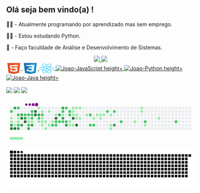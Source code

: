 ## Olá seja bem vindo(a) !

👨‍💻  - Atualmente programando por aprendizado mas sem emprego.

👨‍🎓  - Estou estudando Python.

🏫  - Faço faculdade de Análise e Desenvolvimento de Sistemas.

<div align="center">
  <a href="https://github.com/rafaballerini">
  <img height="180em" src="https://github-readme-stats.vercel.app/api?username=JoaoVitor2003&show_icons=true&theme=midnight-purple&include_all_commits=true&count_private=true"/>
  <img height="180em" src="https://github-readme-stats.vercel.app/api/top-langs/?username=JoaoVitor2003&layout=compact&langs_count=7&theme=midnight-purple"/>
</div>

<div>
<img align="center" alt="Joao-HTML" height="30" width="40" src="https://raw.githubusercontent.com/devicons/devicon/master/icons/html5/html5-original.svg">
<img align="center" alt="Joao-CSS" height="30" width="40" src="https://raw.githubusercontent.com/devicons/devicon/master/icons/css3/css3-original.svg">
<img align="center" alt="Joao-React" height="30" width="40" src="https://raw.githubusercontent.com/devicons/devicon/master/icons/react/react-original.svg">
<img align="center" alt="Joao-JavaScript height="30" width="30" src="https://cdn.jsdelivr.net/gh/devicons/devicon/icons/javascript/javascript-original.svg" />
<img align="center" alt="Joao-Python height="30" width="40" src="https://cdn.jsdelivr.net/gh/devicons/devicon/icons/python/python-original-wordmark.svg" />
<img align="center" alt="Joao-Java height="30" width="40" src="https://cdn.jsdelivr.net/gh/devicons/devicon/icons/java/java-original-wordmark.svg" />
</div>
</br>
<div>
  <a href="https://instagram.com/jao.vitor03" target="_blank"><img src="https://img.shields.io/badge/-Instagram-%23E4405F?style=for-the-badge&logo=instagram&logoColor=purple" target="_blank"></a>
  <a href = "mailto:joaovitor.oliveira1912@gmail.com"><img src="https://img.shields.io/badge/-Gmail-%23333?style=for-the-badge&logo=gmail&logoColor=white" target="_blank"></a>
  <a href="https://www.linkedin.com/in/joaovitoroliveirapereira/" target="_blank"><img src="https://img.shields.io/badge/-LinkedIn-%230077B5?style=for-the-badge&logo=linkedin&logoColor=white" target="_blank"></a> 
  
</div>

<svg viewBox="-16 -32 880 192" width="880" height="192" xmlns="http://www.w3.org/2000/svg"><desc>Generated with https://github.com/JoaoVitor2003/snk</desc><style>@keyframes c0{57.71%{fill:var(--c2)}57.73%,to{fill:var(--ce)}}@keyframes c1{.99%{fill:var(--c1)}1.01%,to{fill:var(--ce)}}@keyframes c2{33.66%{fill:var(--c1)}33.68%,to{fill:var(--ce)}}@keyframes c3{33.86%{fill:var(--c1)}33.88%,to{fill:var(--ce)}}@keyframes c4{85.36%{fill:var(--c3)}85.38%,to{fill:var(--ce)}}@keyframes c5{97.18%{fill:var(--c4)}97.2%,to{fill:var(--ce)}}@keyframes c6{84.16%{fill:var(--c3)}84.18%,to{fill:var(--ce)}}@keyframes c7{1.39%{fill:var(--c1)}1.41%,to{fill:var(--ce)}}@keyframes c8{1.19%{fill:var(--c1)}1.21%,to{fill:var(--ce)}}@keyframes c9{42.68%{fill:var(--c1)}42.7%,to{fill:var(--ce)}}@keyframes ca{96.98%{fill:var(--c4)}97%,to{fill:var(--ce)}}@keyframes cb{56.7%{fill:var(--c2)}56.72%,to{fill:var(--ce)}}@keyframes cc{1.59%{fill:var(--c1)}1.61%,to{fill:var(--ce)}}@keyframes cd{57.1%{fill:var(--c2)}57.12%,to{fill:var(--ce)}}@keyframes ce{34.46%{fill:var(--c1)}34.48%,to{fill:var(--ce)}}@keyframes cf{34.26%{fill:var(--c1)}34.28%,to{fill:var(--ce)}}@keyframes cg{42.88%{fill:var(--c2)}42.9%,to{fill:var(--ce)}}@keyframes ch{86.36%{fill:var(--c3)}86.38%,to{fill:var(--ce)}}@keyframes ci{1.79%{fill:var(--c1)}1.81%,to{fill:var(--ce)}}@keyframes cj{83.36%{fill:var(--c3)}83.38%,to{fill:var(--ce)}}@keyframes ck{88.77%{fill:var(--c4)}88.79%,to{fill:var(--ce)}}@keyframes cl{85.96%{fill:var(--c3)}85.98%,to{fill:var(--ce)}}@keyframes cm{2.6%{fill:var(--c1)}2.62%,to{fill:var(--ce)}}@keyframes cn{1.99%{fill:var(--c1)}2.01%,to{fill:var(--ce)}}@keyframes co{55.9%{fill:var(--c2)}55.92%,to{fill:var(--ce)}}@keyframes cp{82.96%{fill:var(--c3)}82.98%,to{fill:var(--ce)}}@keyframes cq{88.37%{fill:var(--c4)}88.39%,to{fill:var(--ce)}}@keyframes cr{2.19%{fill:var(--c1)}2.21%,to{fill:var(--ce)}}@keyframes cs{55.7%{fill:var(--c2)}55.72%,to{fill:var(--ce)}}@keyframes ct{38.67%{fill:var(--c1)}38.69%,to{fill:var(--ce)}}@keyframes cu{38.47%{fill:var(--c1)}38.49%,to{fill:var(--ce)}}@keyframes cv{59.91%{fill:var(--c2)}59.93%,to{fill:var(--ce)}}@keyframes cw{87.77%{fill:var(--c3)}87.79%,to{fill:var(--ce)}}@keyframes cx{55.3%{fill:var(--c2)}55.32%,to{fill:var(--ce)}}@keyframes cy{55.1%{fill:var(--c2)}55.12%,to{fill:var(--ce)}}@keyframes cz{38.87%{fill:var(--c2)}38.89%,to{fill:var(--ce)}}@keyframes c10{38.27%{fill:var(--c1)}38.29%,to{fill:var(--ce)}}@keyframes c11{87.36%{fill:var(--c3)}87.38%,to{fill:var(--ce)}}@keyframes c12{89.97%{fill:var(--c4)}89.99%,to{fill:var(--ce)}}@keyframes c13{89.77%{fill:var(--c4)}89.79%,to{fill:var(--ce)}}@keyframes c14{3.8%{fill:var(--c1)}3.82%,to{fill:var(--ce)}}@keyframes c15{81.95%{fill:var(--c3)}81.97%,to{fill:var(--ce)}}@keyframes c16{54.5%{fill:var(--c2)}54.52%,to{fill:var(--ce)}}@keyframes c17{8.21%{fill:var(--c1)}8.23%,to{fill:var(--ce)}}@keyframes c18{4.2%{fill:var(--c1)}4.22%,to{fill:var(--ce)}}@keyframes c19{54.1%{fill:var(--c2)}54.12%,to{fill:var(--ce)}}@keyframes c1a{6.6%{fill:var(--c1)}6.62%,to{fill:var(--ce)}}@keyframes c1b{6.4%{fill:var(--c1)}6.42%,to{fill:var(--ce)}}@keyframes c1c{7.81%{fill:var(--c1)}7.83%,to{fill:var(--ce)}}@keyframes c1d{6.2%{fill:var(--c1)}6.22%,to{fill:var(--ce)}}@keyframes c1e{9.01%{fill:var(--c1)}9.03%,to{fill:var(--ce)}}@keyframes c1f{4.6%{fill:var(--c1)}4.62%,to{fill:var(--ce)}}@keyframes c1g{7.4%{fill:var(--c1)}7.42%,to{fill:var(--ce)}}@keyframes c1h{5.8%{fill:var(--c1)}5.82%,to{fill:var(--ce)}}@keyframes c1i{52.9%{fill:var(--c2)}52.92%,to{fill:var(--ce)}}@keyframes c1j{5.2%{fill:var(--c1)}5.22%,to{fill:var(--ce)}}@keyframes c1k{91.57%{fill:var(--c4)}91.59%,to{fill:var(--ce)}}@keyframes c1l{52.5%{fill:var(--c2)}52.52%,to{fill:var(--ce)}}@keyframes c1m{52.7%{fill:var(--c2)}52.72%,to{fill:var(--ce)}}@keyframes c1n{79.55%{fill:var(--c3)}79.57%,to{fill:var(--ce)}}@keyframes c1o{52.29%{fill:var(--c2)}52.31%,to{fill:var(--ce)}}@keyframes c1p{80.15%{fill:var(--c3)}80.17%,to{fill:var(--ce)}}@keyframes c1q{49.49%{fill:var(--c2)}49.51%,to{fill:var(--ce)}}@keyframes c1r{49.29%{fill:var(--c1)}49.31%,to{fill:var(--ce)}}@keyframes c1s{79.15%{fill:var(--c3)}79.17%,to{fill:var(--ce)}}@keyframes c1t{52.09%{fill:var(--c2)}52.11%,to{fill:var(--ce)}}@keyframes c1u{50.69%{fill:var(--c2)}50.71%,to{fill:var(--ce)}}@keyframes c1v{51.89%{fill:var(--c2)}51.91%,to{fill:var(--ce)}}@keyframes c1w{78.55%{fill:var(--c3)}78.57%,to{fill:var(--ce)}}@keyframes c1x{49.89%{fill:var(--c2)}49.91%,to{fill:var(--ce)}}@keyframes c1y{50.09%{fill:var(--c2)}50.11%,to{fill:var(--ce)}}@keyframes c1z{11.21%{fill:var(--c1)}11.23%,to{fill:var(--ce)}}@keyframes c20{10.61%{fill:var(--c1)}10.63%,to{fill:var(--ce)}}@keyframes c21{13.42%{fill:var(--c1)}13.44%,to{fill:var(--ce)}}@keyframes c22{13.22%{fill:var(--c1)}13.24%,to{fill:var(--ce)}}@keyframes c23{13.02%{fill:var(--c1)}13.04%,to{fill:var(--ce)}}@keyframes c24{92.58%{fill:var(--c4)}92.6%,to{fill:var(--ce)}}@keyframes c25{10.81%{fill:var(--c1)}10.83%,to{fill:var(--ce)}}@keyframes c26{13.62%{fill:var(--c1)}13.64%,to{fill:var(--ce)}}@keyframes c27{12.82%{fill:var(--c1)}12.84%,to{fill:var(--ce)}}@keyframes c28{12.21%{fill:var(--c1)}12.23%,to{fill:var(--ce)}}@keyframes c29{93.18%{fill:var(--c4)}93.2%,to{fill:var(--ce)}}@keyframes c2a{13.82%{fill:var(--c1)}13.84%,to{fill:var(--ce)}}@keyframes c2b{12.41%{fill:var(--c1)}12.43%,to{fill:var(--ce)}}@keyframes c2c{14.62%{fill:var(--c1)}14.64%,to{fill:var(--ce)}}@keyframes c2d{65.72%{fill:var(--c2)}65.74%,to{fill:var(--ce)}}@keyframes c2e{64.72%{fill:var(--c2)}64.74%,to{fill:var(--ce)}}@keyframes c2f{15.22%{fill:var(--c1)}15.24%,to{fill:var(--ce)}}@keyframes c2g{64.92%{fill:var(--c2)}64.94%,to{fill:var(--ce)}}@keyframes c2h{18.83%{fill:var(--c1)}18.85%,to{fill:var(--ce)}}@keyframes c2i{15.82%{fill:var(--c1)}15.84%,to{fill:var(--ce)}}@keyframes c2j{15.62%{fill:var(--c1)}15.64%,to{fill:var(--ce)}}@keyframes c2k{16.02%{fill:var(--c1)}16.04%,to{fill:var(--ce)}}@keyframes c2l{66.92%{fill:var(--c2)}66.94%,to{fill:var(--ce)}}@keyframes c2m{16.42%{fill:var(--c1)}16.44%,to{fill:var(--ce)}}@keyframes c2n{17.02%{fill:var(--c1)}17.04%,to{fill:var(--ce)}}@keyframes c2o{17.22%{fill:var(--c1)}17.24%,to{fill:var(--ce)}}@keyframes c2p{67.32%{fill:var(--c2)}67.34%,to{fill:var(--ce)}}@keyframes c2q{75.34%{fill:var(--c3)}75.36%,to{fill:var(--ce)}}@keyframes c2r{68.33%{fill:var(--c2)}68.35%,to{fill:var(--ce)}}@keyframes c2s{21.43%{fill:var(--c1)}21.45%,to{fill:var(--ce)}}@keyframes c2t{25.04%{fill:var(--c1)}25.06%,to{fill:var(--ce)}}@keyframes c2u{24.84%{fill:var(--c1)}24.86%,to{fill:var(--ce)}}@keyframes c2v{69.73%{fill:var(--c2)}69.75%,to{fill:var(--ce)}}@keyframes c2w{22.23%{fill:var(--c1)}22.25%,to{fill:var(--ce)}}@keyframes c2x{23.44%{fill:var(--c1)}23.46%,to{fill:var(--ce)}}@keyframes c2y{71.53%{fill:var(--c2)}71.55%,to{fill:var(--ce)}}@keyframes u0{.99%{transform:scale(0,1)}1.01%,1.19%{transform:scale(.02,1)}1.21%,1.39%{transform:scale(.04,1)}1.41%,1.59%{transform:scale(.06,1)}1.61%,1.79%{transform:scale(.08,1)}1.81%,1.99%{transform:scale(.1,1)}2.01%,2.19%{transform:scale(.12,1)}2.21%,2.6%{transform:scale(.13,1)}2.62%,3.8%{transform:scale(.15,1)}3.82%,4.2%{transform:scale(.17,1)}4.22%,4.6%{transform:scale(.19,1)}4.62%,5.2%{transform:scale(.21,1)}5.22%,5.8%{transform:scale(.23,1)}5.82%,6.2%{transform:scale(.25,1)}6.22%,6.4%{transform:scale(.27,1)}6.42%,6.6%{transform:scale(.29,1)}6.62%,7.4%{transform:scale(.31,1)}7.42%,7.81%{transform:scale(.33,1)}7.83%,8.21%{transform:scale(.35,1)}8.23%,9.01%{transform:scale(.37,1)}10.61%,9.03%{transform:scale(.38,1)}10.63%,10.81%{transform:scale(.4,1)}10.83%,11.21%{transform:scale(.42,1)}11.23%,12.21%{transform:scale(.44,1)}12.23%,12.41%{transform:scale(.46,1)}12.43%,12.82%{transform:scale(.48,1)}12.84%,13.02%{transform:scale(.5,1)}13.04%,13.22%{transform:scale(.52,1)}13.24%,13.42%{transform:scale(.54,1)}13.44%,13.62%{transform:scale(.56,1)}13.64%,13.82%{transform:scale(.58,1)}13.84%,14.62%{transform:scale(.6,1)}14.64%,15.22%{transform:scale(.62,1)}15.24%,15.62%{transform:scale(.63,1)}15.64%,15.82%{transform:scale(.65,1)}15.84%,16.02%{transform:scale(.67,1)}16.04%,16.42%{transform:scale(.69,1)}16.44%,17.02%{transform:scale(.71,1)}17.04%,17.22%{transform:scale(.73,1)}17.24%,18.83%{transform:scale(.75,1)}18.85%,21.43%{transform:scale(.77,1)}21.45%,22.23%{transform:scale(.79,1)}22.25%,23.44%{transform:scale(.81,1)}23.46%,24.84%{transform:scale(.83,1)}24.86%,25.04%{transform:scale(.85,1)}25.06%,33.66%{transform:scale(.87,1)}33.68%,33.86%{transform:scale(.88,1)}33.88%,34.26%{transform:scale(.9,1)}34.28%,34.46%{transform:scale(.92,1)}34.48%,38.27%{transform:scale(.94,1)}38.29%,38.47%{transform:scale(.96,1)}38.49%,38.67%{transform:scale(.98,1)}38.69%,to{transform:scale(1,1)}}@keyframes u1{38.87%{transform:scale(0,1)}38.89%,to{transform:scale(1,1)}}@keyframes u2{42.68%{transform:scale(0,1)}42.7%,to{transform:scale(1,1)}}@keyframes u3{42.88%{transform:scale(0,1)}42.9%,to{transform:scale(1,1)}}@keyframes u4{49.29%{transform:scale(0,1)}49.31%,to{transform:scale(1,1)}}@keyframes u5{49.49%{transform:scale(0,1)}49.51%,49.89%{transform:scale(.04,1)}49.91%,50.09%{transform:scale(.07,1)}50.11%,50.69%{transform:scale(.11,1)}50.71%,51.89%{transform:scale(.14,1)}51.91%,52.09%{transform:scale(.18,1)}52.11%,52.29%{transform:scale(.21,1)}52.31%,52.5%{transform:scale(.25,1)}52.52%,52.7%{transform:scale(.29,1)}52.72%,52.9%{transform:scale(.32,1)}52.92%,54.1%{transform:scale(.36,1)}54.12%,54.5%{transform:scale(.39,1)}54.52%,55.1%{transform:scale(.43,1)}55.12%,55.3%{transform:scale(.46,1)}55.32%,55.7%{transform:scale(.5,1)}55.72%,55.9%{transform:scale(.54,1)}55.92%,56.7%{transform:scale(.57,1)}56.72%,57.1%{transform:scale(.61,1)}57.12%,57.71%{transform:scale(.64,1)}57.73%,59.91%{transform:scale(.68,1)}59.93%,64.72%{transform:scale(.71,1)}64.74%,64.92%{transform:scale(.75,1)}64.94%,65.72%{transform:scale(.79,1)}65.74%,66.92%{transform:scale(.82,1)}66.94%,67.32%{transform:scale(.86,1)}67.34%,68.33%{transform:scale(.89,1)}68.35%,69.73%{transform:scale(.93,1)}69.75%,71.53%{transform:scale(.96,1)}71.55%,to{transform:scale(1,1)}}@keyframes u6{75.34%{transform:scale(0,1)}75.36%,78.55%{transform:scale(.07,1)}78.57%,79.15%{transform:scale(.14,1)}79.17%,79.55%{transform:scale(.21,1)}79.57%,80.15%{transform:scale(.29,1)}80.17%,81.95%{transform:scale(.36,1)}81.97%,82.96%{transform:scale(.43,1)}82.98%,83.36%{transform:scale(.5,1)}83.38%,84.16%{transform:scale(.57,1)}84.18%,85.36%{transform:scale(.64,1)}85.38%,85.96%{transform:scale(.71,1)}85.98%,86.36%{transform:scale(.79,1)}86.38%,87.36%{transform:scale(.86,1)}87.38%,87.77%{transform:scale(.93,1)}87.79%,to{transform:scale(1,1)}}@keyframes u7{88.37%{transform:scale(0,1)}88.39%,88.77%{transform:scale(.11,1)}88.79%,89.77%{transform:scale(.22,1)}89.79%,89.97%{transform:scale(.33,1)}89.99%,91.57%{transform:scale(.44,1)}91.59%,92.58%{transform:scale(.56,1)}92.6%,93.18%{transform:scale(.67,1)}93.2%,96.98%{transform:scale(.78,1)}97%,97.18%{transform:scale(.89,1)}97.2%,to{transform:scale(1,1)}}@keyframes s0{0%,99.8%{transform:translate(0,-16px)}.2%{transform:translate(-16px,-16px)}.8%{transform:translate(-16px,32px)}1.2%,33.27%,57.31%,98.2%{transform:translate(16px,32px)}1.4%,33.07%,57.52%{transform:translate(16px,16px)}2.2%,55.51%,59.12%{transform:translate(80px,16px)}2.4%{transform:translate(80px,0)}2.61%,56.31%{transform:translate(64px,0)}2.81%{transform:translate(64px,-16px)}3.61%{transform:translate(128px,-16px)}3.81%,81.56%{transform:translate(128px,0)}4.01%{transform:translate(144px,0)}4.21%{transform:translate(144px,16px)}5.01%,91.18%{transform:translate(208px,16px)}5.21%{transform:translate(208px,32px)}5.41%,53.51%{transform:translate(192px,32px)}5.81%{transform:translate(192px,64px)}6.41%,8.02%{transform:translate(144px,64px)}54.31%,6.61%{transform:translate(144px,48px)}7.01%{transform:translate(176px,48px)}7.41%{transform:translate(176px,80px)}7.82%{transform:translate(144px,80px)}8.22%{transform:translate(128px,64px)}8.42%{transform:translate(128px,80px)}8.82%{transform:translate(160px,80px)}9.02%{transform:translate(160px,96px)}10.42%,48.1%{transform:translate(272px,96px)}10.62%,11.42%{transform:translate(272px,80px)}10.82%,11.62%{transform:translate(288px,80px)}11.02%,11.82%{transform:translate(288px,64px)}11.22%{transform:translate(272px,64px)}12.02%{transform:translate(304px,64px)}12.22%,92.79%{transform:translate(304px,48px)}12.42%{transform:translate(320px,48px)}12.63%{transform:translate(320px,32px)}13.03%{transform:translate(288px,32px)}13.43%{transform:translate(288px,0)}14.23%{transform:translate(352px,0)}14.83%{transform:translate(352px,48px)}15.63%{transform:translate(416px,48px)}15.83%{transform:translate(416px,32px)}16.43%{transform:translate(464px,32px)}17.23%{transform:translate(464px,96px)}17.43%{transform:translate(448px,96px)}18.24%{transform:translate(448px,32px)}18.84%{transform:translate(400px,32px)}19.04%{transform:translate(400px,48px)}21.24%{transform:translate(576px,48px)}21.44%{transform:translate(576px,64px)}21.84%{transform:translate(608px,64px)}22.04%{transform:translate(608px,80px)}23.05%{transform:translate(688px,80px)}23.85%{transform:translate(688px,16px)}24.85%{transform:translate(608px,16px)}25.25%{transform:translate(608px,-16px)}32.26%,99.2%{transform:translate(48px,-16px)}32.67%{transform:translate(48px,16px)}33.47%,57.92%{transform:translate(0,32px)}33.87%{transform:translate(0,64px)}34.27%,43.09%{transform:translate(32px,64px)}34.47%{transform:translate(32px,48px)}34.67%,98%{transform:translate(16px,48px)}34.87%,42.48%{transform:translate(16px,64px)}35.27%,42.08%,43.69%{transform:translate(-16px,64px)}35.87%,41.48%,44.29%{transform:translate(-16px,112px)}37.27%{transform:translate(96px,112px)}37.47%,87.58%{transform:translate(96px,96px)}37.68%{transform:translate(112px,96px)}38.08%{transform:translate(112px,64px)}38.48%,88.18%{transform:translate(80px,64px)}38.68%{transform:translate(80px,48px)}39.08%{transform:translate(112px,48px)}39.88%{transform:translate(112px,112px)}42.69%,96.79%{transform:translate(16px,80px)}42.89%,86.57%{transform:translate(32px,80px)}47.29%{transform:translate(224px,112px)}47.49%{transform:translate(224px,96px)}48.7%{transform:translate(272px,48px)}48.9%{transform:translate(256px,48px)}49.1%,50.3%{transform:translate(256px,32px)}49.3%,79.36%{transform:translate(240px,32px)}49.5%,79.96%{transform:translate(240px,16px)}49.9%,51.1%{transform:translate(272px,16px)}50.1%{transform:translate(272px,32px)}50.7%{transform:translate(256px,0)}50.9%{transform:translate(272px,0)}51.3%{transform:translate(256px,16px)}51.9%,78.36%{transform:translate(256px,64px)}52.51%{transform:translate(208px,64px)}52.71%{transform:translate(208px,80px)}52.91%{transform:translate(192px,80px)}54.11%{transform:translate(144px,32px)}54.91%{transform:translate(96px,48px)}55.31%{transform:translate(96px,16px)}55.71%{transform:translate(80px,32px)}55.91%,83.17%{transform:translate(64px,32px)}56.71%{transform:translate(32px,0)}57.11%,58.32%{transform:translate(32px,32px)}57.72%{transform:translate(0,16px)}58.52%{transform:translate(32px,16px)}59.92%{transform:translate(80px,80px)}60.12%{transform:translate(64px,80px)}60.52%{transform:translate(64px,112px)}64.33%{transform:translate(368px,112px)}64.73%{transform:translate(368px,80px)}64.93%{transform:translate(384px,80px)}65.53%{transform:translate(384px,32px)}65.73%{transform:translate(368px,32px)}65.93%{transform:translate(368px,16px)}67.74%{transform:translate(512px,16px)}68.34%{transform:translate(512px,64px)}71.54%{transform:translate(768px,64px)}71.74%{transform:translate(768px,80px)}75.35%{transform:translate(480px,80px)}75.55%{transform:translate(480px,64px)}78.56%{transform:translate(256px,80px)}78.76%{transform:translate(240px,80px)}79.56%{transform:translate(224px,32px)}79.76%{transform:translate(224px,16px)}80.16%{transform:translate(240px,0)}82.16%{transform:translate(128px,48px)}82.97%,88.58%{transform:translate(64px,48px)}83.37%,88.98%,98.6%{transform:translate(48px,32px)}83.77%{transform:translate(48px,0)}84.37%{transform:translate(0,0)}85.37%{transform:translate(0,80px)}85.97%{transform:translate(48px,80px)}86.17%{transform:translate(48px,96px)}86.37%{transform:translate(32px,96px)}87.37%{transform:translate(96px,80px)}87.78%{transform:translate(80px,96px)}88.38%{transform:translate(64px,64px)}88.78%{transform:translate(48px,48px)}89.78%{transform:translate(112px,32px)}89.98%{transform:translate(112px,16px)}91.58%{transform:translate(208px,48px)}93.19%{transform:translate(304px,80px)}96.99%{transform:translate(16px,96px)}97.19%{transform:translate(0,96px)}97.8%{transform:translate(0,48px)}}@keyframes s1{0%,99.8%{transform:translate(16px,-16px)}.4%{transform:translate(-16px,-16px)}1%{transform:translate(-16px,32px)}1.4%,33.47%,57.52%,98.4%{transform:translate(16px,32px)}1.6%,33.27%,57.72%{transform:translate(16px,16px)}2.4%,55.71%,59.32%{transform:translate(80px,16px)}2.61%{transform:translate(80px,0)}2.81%,56.51%{transform:translate(64px,0)}3.01%{transform:translate(64px,-16px)}3.81%{transform:translate(128px,-16px)}4.01%,81.76%{transform:translate(128px,0)}4.21%{transform:translate(144px,0)}4.41%{transform:translate(144px,16px)}5.21%,91.38%{transform:translate(208px,16px)}5.41%{transform:translate(208px,32px)}5.61%,53.71%{transform:translate(192px,32px)}6.01%{transform:translate(192px,64px)}6.61%,8.22%{transform:translate(144px,64px)}54.51%,6.81%{transform:translate(144px,48px)}7.21%{transform:translate(176px,48px)}7.62%{transform:translate(176px,80px)}8.02%{transform:translate(144px,80px)}8.42%{transform:translate(128px,64px)}8.62%{transform:translate(128px,80px)}9.02%{transform:translate(160px,80px)}9.22%{transform:translate(160px,96px)}10.62%,48.3%{transform:translate(272px,96px)}10.82%,11.62%{transform:translate(272px,80px)}11.02%,11.82%{transform:translate(288px,80px)}11.22%,12.02%{transform:translate(288px,64px)}11.42%{transform:translate(272px,64px)}12.22%{transform:translate(304px,64px)}12.42%,92.99%{transform:translate(304px,48px)}12.63%{transform:translate(320px,48px)}12.83%{transform:translate(320px,32px)}13.23%{transform:translate(288px,32px)}13.63%{transform:translate(288px,0)}14.43%{transform:translate(352px,0)}15.03%{transform:translate(352px,48px)}15.83%{transform:translate(416px,48px)}16.03%{transform:translate(416px,32px)}16.63%{transform:translate(464px,32px)}17.43%{transform:translate(464px,96px)}17.64%{transform:translate(448px,96px)}18.44%{transform:translate(448px,32px)}19.04%{transform:translate(400px,32px)}19.24%{transform:translate(400px,48px)}21.44%{transform:translate(576px,48px)}21.64%{transform:translate(576px,64px)}22.04%{transform:translate(608px,64px)}22.24%{transform:translate(608px,80px)}23.25%{transform:translate(688px,80px)}24.05%{transform:translate(688px,16px)}25.05%{transform:translate(608px,16px)}25.45%{transform:translate(608px,-16px)}32.46%,99.4%{transform:translate(48px,-16px)}32.87%{transform:translate(48px,16px)}33.67%,58.12%{transform:translate(0,32px)}34.07%{transform:translate(0,64px)}34.47%,43.29%{transform:translate(32px,64px)}34.67%{transform:translate(32px,48px)}34.87%,98.2%{transform:translate(16px,48px)}35.07%,42.69%{transform:translate(16px,64px)}35.47%,42.28%,43.89%{transform:translate(-16px,64px)}36.07%,41.68%,44.49%{transform:translate(-16px,112px)}37.47%{transform:translate(96px,112px)}37.68%,87.78%{transform:translate(96px,96px)}37.88%{transform:translate(112px,96px)}38.28%{transform:translate(112px,64px)}38.68%,88.38%{transform:translate(80px,64px)}38.88%{transform:translate(80px,48px)}39.28%{transform:translate(112px,48px)}40.08%{transform:translate(112px,112px)}42.89%,96.99%{transform:translate(16px,80px)}43.09%,86.77%{transform:translate(32px,80px)}47.49%{transform:translate(224px,112px)}47.7%{transform:translate(224px,96px)}48.9%{transform:translate(272px,48px)}49.1%{transform:translate(256px,48px)}49.3%,50.5%{transform:translate(256px,32px)}49.5%,79.56%{transform:translate(240px,32px)}49.7%,80.16%{transform:translate(240px,16px)}50.1%,51.3%{transform:translate(272px,16px)}50.3%{transform:translate(272px,32px)}50.9%{transform:translate(256px,0)}51.1%{transform:translate(272px,0)}51.5%{transform:translate(256px,16px)}52.1%,78.56%{transform:translate(256px,64px)}52.71%{transform:translate(208px,64px)}52.91%{transform:translate(208px,80px)}53.11%{transform:translate(192px,80px)}54.31%{transform:translate(144px,32px)}55.11%{transform:translate(96px,48px)}55.51%{transform:translate(96px,16px)}55.91%{transform:translate(80px,32px)}56.11%,83.37%{transform:translate(64px,32px)}56.91%{transform:translate(32px,0)}57.31%,58.52%{transform:translate(32px,32px)}57.92%{transform:translate(0,16px)}58.72%{transform:translate(32px,16px)}60.12%{transform:translate(80px,80px)}60.32%{transform:translate(64px,80px)}60.72%{transform:translate(64px,112px)}64.53%{transform:translate(368px,112px)}64.93%{transform:translate(368px,80px)}65.13%{transform:translate(384px,80px)}65.73%{transform:translate(384px,32px)}65.93%{transform:translate(368px,32px)}66.13%{transform:translate(368px,16px)}67.94%{transform:translate(512px,16px)}68.54%{transform:translate(512px,64px)}71.74%{transform:translate(768px,64px)}71.94%{transform:translate(768px,80px)}75.55%{transform:translate(480px,80px)}75.75%{transform:translate(480px,64px)}78.76%{transform:translate(256px,80px)}78.96%{transform:translate(240px,80px)}79.76%{transform:translate(224px,32px)}79.96%{transform:translate(224px,16px)}80.36%{transform:translate(240px,0)}82.36%{transform:translate(128px,48px)}83.17%,88.78%{transform:translate(64px,48px)}83.57%,89.18%,98.8%{transform:translate(48px,32px)}83.97%{transform:translate(48px,0)}84.57%{transform:translate(0,0)}85.57%{transform:translate(0,80px)}86.17%{transform:translate(48px,80px)}86.37%{transform:translate(48px,96px)}86.57%{transform:translate(32px,96px)}87.58%{transform:translate(96px,80px)}87.98%{transform:translate(80px,96px)}88.58%{transform:translate(64px,64px)}88.98%{transform:translate(48px,48px)}89.98%{transform:translate(112px,32px)}90.18%{transform:translate(112px,16px)}91.78%{transform:translate(208px,48px)}93.39%{transform:translate(304px,80px)}97.19%{transform:translate(16px,96px)}97.39%{transform:translate(0,96px)}98%{transform:translate(0,48px)}}@keyframes s2{0%,99.8%{transform:translate(32px,-16px)}.6%{transform:translate(-16px,-16px)}1.2%{transform:translate(-16px,32px)}1.6%,33.67%,57.72%,98.6%{transform:translate(16px,32px)}1.8%,33.47%,57.92%{transform:translate(16px,16px)}2.61%,55.91%,59.52%{transform:translate(80px,16px)}2.81%{transform:translate(80px,0)}3.01%,56.71%{transform:translate(64px,0)}3.21%{transform:translate(64px,-16px)}4.01%{transform:translate(128px,-16px)}4.21%,81.96%{transform:translate(128px,0)}4.41%{transform:translate(144px,0)}4.61%{transform:translate(144px,16px)}5.41%,91.58%{transform:translate(208px,16px)}5.61%{transform:translate(208px,32px)}5.81%,53.91%{transform:translate(192px,32px)}6.21%{transform:translate(192px,64px)}6.81%,8.42%{transform:translate(144px,64px)}54.71%,7.01%{transform:translate(144px,48px)}7.41%{transform:translate(176px,48px)}7.82%{transform:translate(176px,80px)}8.22%{transform:translate(144px,80px)}8.62%{transform:translate(128px,64px)}8.82%{transform:translate(128px,80px)}9.22%{transform:translate(160px,80px)}9.42%{transform:translate(160px,96px)}10.82%,48.5%{transform:translate(272px,96px)}11.02%,11.82%{transform:translate(272px,80px)}11.22%,12.02%{transform:translate(288px,80px)}11.42%,12.22%{transform:translate(288px,64px)}11.62%{transform:translate(272px,64px)}12.42%{transform:translate(304px,64px)}12.63%,93.19%{transform:translate(304px,48px)}12.83%{transform:translate(320px,48px)}13.03%{transform:translate(320px,32px)}13.43%{transform:translate(288px,32px)}13.83%{transform:translate(288px,0)}14.63%{transform:translate(352px,0)}15.23%{transform:translate(352px,48px)}16.03%{transform:translate(416px,48px)}16.23%{transform:translate(416px,32px)}16.83%{transform:translate(464px,32px)}17.64%{transform:translate(464px,96px)}17.84%{transform:translate(448px,96px)}18.64%{transform:translate(448px,32px)}19.24%{transform:translate(400px,32px)}19.44%{transform:translate(400px,48px)}21.64%{transform:translate(576px,48px)}21.84%{transform:translate(576px,64px)}22.24%{transform:translate(608px,64px)}22.44%{transform:translate(608px,80px)}23.45%{transform:translate(688px,80px)}24.25%{transform:translate(688px,16px)}25.25%{transform:translate(608px,16px)}25.65%{transform:translate(608px,-16px)}32.67%,99.6%{transform:translate(48px,-16px)}33.07%{transform:translate(48px,16px)}33.87%,58.32%{transform:translate(0,32px)}34.27%{transform:translate(0,64px)}34.67%,43.49%{transform:translate(32px,64px)}34.87%{transform:translate(32px,48px)}35.07%,98.4%{transform:translate(16px,48px)}35.27%,42.89%{transform:translate(16px,64px)}35.67%,42.48%,44.09%{transform:translate(-16px,64px)}36.27%,41.88%,44.69%{transform:translate(-16px,112px)}37.68%{transform:translate(96px,112px)}37.88%,87.98%{transform:translate(96px,96px)}38.08%{transform:translate(112px,96px)}38.48%{transform:translate(112px,64px)}38.88%,88.58%{transform:translate(80px,64px)}39.08%{transform:translate(80px,48px)}39.48%{transform:translate(112px,48px)}40.28%{transform:translate(112px,112px)}43.09%,97.19%{transform:translate(16px,80px)}43.29%,86.97%{transform:translate(32px,80px)}47.7%{transform:translate(224px,112px)}47.9%{transform:translate(224px,96px)}49.1%{transform:translate(272px,48px)}49.3%{transform:translate(256px,48px)}49.5%,50.7%{transform:translate(256px,32px)}49.7%,79.76%{transform:translate(240px,32px)}49.9%,80.36%{transform:translate(240px,16px)}50.3%,51.5%{transform:translate(272px,16px)}50.5%{transform:translate(272px,32px)}51.1%{transform:translate(256px,0)}51.3%{transform:translate(272px,0)}51.7%{transform:translate(256px,16px)}52.3%,78.76%{transform:translate(256px,64px)}52.91%{transform:translate(208px,64px)}53.11%{transform:translate(208px,80px)}53.31%{transform:translate(192px,80px)}54.51%{transform:translate(144px,32px)}55.31%{transform:translate(96px,48px)}55.71%{transform:translate(96px,16px)}56.11%{transform:translate(80px,32px)}56.31%,83.57%{transform:translate(64px,32px)}57.11%{transform:translate(32px,0)}57.52%,58.72%{transform:translate(32px,32px)}58.12%{transform:translate(0,16px)}58.92%{transform:translate(32px,16px)}60.32%{transform:translate(80px,80px)}60.52%{transform:translate(64px,80px)}60.92%{transform:translate(64px,112px)}64.73%{transform:translate(368px,112px)}65.13%{transform:translate(368px,80px)}65.33%{transform:translate(384px,80px)}65.93%{transform:translate(384px,32px)}66.13%{transform:translate(368px,32px)}66.33%{transform:translate(368px,16px)}68.14%{transform:translate(512px,16px)}68.74%{transform:translate(512px,64px)}71.94%{transform:translate(768px,64px)}72.14%{transform:translate(768px,80px)}75.75%{transform:translate(480px,80px)}75.95%{transform:translate(480px,64px)}78.96%{transform:translate(256px,80px)}79.16%{transform:translate(240px,80px)}79.96%{transform:translate(224px,32px)}80.16%{transform:translate(224px,16px)}80.56%{transform:translate(240px,0)}82.57%{transform:translate(128px,48px)}83.37%,88.98%{transform:translate(64px,48px)}83.77%,89.38%,99%{transform:translate(48px,32px)}84.17%{transform:translate(48px,0)}84.77%{transform:translate(0,0)}85.77%{transform:translate(0,80px)}86.37%{transform:translate(48px,80px)}86.57%{transform:translate(48px,96px)}86.77%{transform:translate(32px,96px)}87.78%{transform:translate(96px,80px)}88.18%{transform:translate(80px,96px)}88.78%{transform:translate(64px,64px)}89.18%{transform:translate(48px,48px)}90.18%{transform:translate(112px,32px)}90.38%{transform:translate(112px,16px)}91.98%{transform:translate(208px,48px)}93.59%{transform:translate(304px,80px)}97.39%{transform:translate(16px,96px)}97.6%{transform:translate(0,96px)}98.2%{transform:translate(0,48px)}}@keyframes s3{0%,32.87%,99.8%{transform:translate(48px,-16px)}.8%{transform:translate(-16px,-16px)}1.4%{transform:translate(-16px,32px)}1.8%,33.87%,57.92%,98.8%{transform:translate(16px,32px)}2%,33.67%,58.12%{transform:translate(16px,16px)}2.81%,56.11%,59.72%{transform:translate(80px,16px)}3.01%{transform:translate(80px,0)}3.21%,56.91%{transform:translate(64px,0)}3.41%{transform:translate(64px,-16px)}4.21%{transform:translate(128px,-16px)}4.41%,82.16%{transform:translate(128px,0)}4.61%{transform:translate(144px,0)}4.81%{transform:translate(144px,16px)}5.61%,91.78%{transform:translate(208px,16px)}5.81%{transform:translate(208px,32px)}54.11%,6.01%{transform:translate(192px,32px)}6.41%{transform:translate(192px,64px)}7.01%,8.62%{transform:translate(144px,64px)}54.91%,7.21%{transform:translate(144px,48px)}7.62%{transform:translate(176px,48px)}8.02%{transform:translate(176px,80px)}8.42%{transform:translate(144px,80px)}8.82%{transform:translate(128px,64px)}9.02%{transform:translate(128px,80px)}9.42%{transform:translate(160px,80px)}9.62%{transform:translate(160px,96px)}11.02%,48.7%{transform:translate(272px,96px)}11.22%,12.02%{transform:translate(272px,80px)}11.42%,12.22%{transform:translate(288px,80px)}11.62%,12.42%{transform:translate(288px,64px)}11.82%{transform:translate(272px,64px)}12.63%{transform:translate(304px,64px)}12.83%,93.39%{transform:translate(304px,48px)}13.03%{transform:translate(320px,48px)}13.23%{transform:translate(320px,32px)}13.63%{transform:translate(288px,32px)}14.03%{transform:translate(288px,0)}14.83%{transform:translate(352px,0)}15.43%{transform:translate(352px,48px)}16.23%{transform:translate(416px,48px)}16.43%{transform:translate(416px,32px)}17.03%{transform:translate(464px,32px)}17.84%{transform:translate(464px,96px)}18.04%{transform:translate(448px,96px)}18.84%{transform:translate(448px,32px)}19.44%{transform:translate(400px,32px)}19.64%{transform:translate(400px,48px)}21.84%{transform:translate(576px,48px)}22.04%{transform:translate(576px,64px)}22.44%{transform:translate(608px,64px)}22.65%{transform:translate(608px,80px)}23.65%{transform:translate(688px,80px)}24.45%{transform:translate(688px,16px)}25.45%{transform:translate(608px,16px)}25.85%{transform:translate(608px,-16px)}33.27%{transform:translate(48px,16px)}34.07%,58.52%{transform:translate(0,32px)}34.47%{transform:translate(0,64px)}34.87%,43.69%{transform:translate(32px,64px)}35.07%{transform:translate(32px,48px)}35.27%,98.6%{transform:translate(16px,48px)}35.47%,43.09%{transform:translate(16px,64px)}35.87%,42.69%,44.29%{transform:translate(-16px,64px)}36.47%,42.08%,44.89%{transform:translate(-16px,112px)}37.88%{transform:translate(96px,112px)}38.08%,88.18%{transform:translate(96px,96px)}38.28%{transform:translate(112px,96px)}38.68%{transform:translate(112px,64px)}39.08%,88.78%{transform:translate(80px,64px)}39.28%{transform:translate(80px,48px)}39.68%{transform:translate(112px,48px)}40.48%{transform:translate(112px,112px)}43.29%,97.39%{transform:translate(16px,80px)}43.49%,87.17%{transform:translate(32px,80px)}47.9%{transform:translate(224px,112px)}48.1%{transform:translate(224px,96px)}49.3%{transform:translate(272px,48px)}49.5%{transform:translate(256px,48px)}49.7%,50.9%{transform:translate(256px,32px)}49.9%,79.96%{transform:translate(240px,32px)}50.1%,80.56%{transform:translate(240px,16px)}50.5%,51.7%{transform:translate(272px,16px)}50.7%{transform:translate(272px,32px)}51.3%{transform:translate(256px,0)}51.5%{transform:translate(272px,0)}51.9%{transform:translate(256px,16px)}52.51%,78.96%{transform:translate(256px,64px)}53.11%{transform:translate(208px,64px)}53.31%{transform:translate(208px,80px)}53.51%{transform:translate(192px,80px)}54.71%{transform:translate(144px,32px)}55.51%{transform:translate(96px,48px)}55.91%{transform:translate(96px,16px)}56.31%{transform:translate(80px,32px)}56.51%,83.77%{transform:translate(64px,32px)}57.31%{transform:translate(32px,0)}57.72%,58.92%{transform:translate(32px,32px)}58.32%{transform:translate(0,16px)}59.12%{transform:translate(32px,16px)}60.52%{transform:translate(80px,80px)}60.72%{transform:translate(64px,80px)}61.12%{transform:translate(64px,112px)}64.93%{transform:translate(368px,112px)}65.33%{transform:translate(368px,80px)}65.53%{transform:translate(384px,80px)}66.13%{transform:translate(384px,32px)}66.33%{transform:translate(368px,32px)}66.53%{transform:translate(368px,16px)}68.34%{transform:translate(512px,16px)}68.94%{transform:translate(512px,64px)}72.14%{transform:translate(768px,64px)}72.34%{transform:translate(768px,80px)}75.95%{transform:translate(480px,80px)}76.15%{transform:translate(480px,64px)}79.16%{transform:translate(256px,80px)}79.36%{transform:translate(240px,80px)}80.16%{transform:translate(224px,32px)}80.36%{transform:translate(224px,16px)}80.76%{transform:translate(240px,0)}82.77%{transform:translate(128px,48px)}83.57%,89.18%{transform:translate(64px,48px)}83.97%,89.58%,99.2%{transform:translate(48px,32px)}84.37%{transform:translate(48px,0)}84.97%{transform:translate(0,0)}85.97%{transform:translate(0,80px)}86.57%{transform:translate(48px,80px)}86.77%{transform:translate(48px,96px)}86.97%{transform:translate(32px,96px)}87.98%{transform:translate(96px,80px)}88.38%{transform:translate(80px,96px)}88.98%{transform:translate(64px,64px)}89.38%{transform:translate(48px,48px)}90.38%{transform:translate(112px,32px)}90.58%{transform:translate(112px,16px)}92.18%{transform:translate(208px,48px)}93.79%{transform:translate(304px,80px)}97.6%{transform:translate(16px,96px)}97.8%{transform:translate(0,96px)}98.4%{transform:translate(0,48px)}}:root{--cb:#1b1f230a;--cs:purple;--ce:#ebedf0;--c0:#ebedf0;--c1:#9be9a8;--c2:#40c463;--c3:#30a14e;--c4:#216e39}@media (prefers-color-scheme:dark){:root{--cb:#1b1f230a;--cs:purple;--ce:#161b22;--c1:#01311f;--c2:#034525;--c3:#0f6d31;--c4:#00c647}}.c{shape-rendering:geometricPrecision;fill:var(--ce);stroke-width:1px;stroke:var(--cb);animation:none 49900ms linear infinite}.c.c0{fill:var(--c2);animation-name:c0}.c.c1,.c.c2,.c.c3{fill:var(--c1);animation-name:c1}.c.c2,.c.c3{animation-name:c2}.c.c3{animation-name:c3}.c.c4{fill:var(--c3);animation-name:c4}.c.c5{fill:var(--c4);animation-name:c5}.c.c6{fill:var(--c3);animation-name:c6}.c.c7,.c.c8,.c.c9{fill:var(--c1);animation-name:c7}.c.c8,.c.c9{animation-name:c8}.c.c9{animation-name:c9}.c.ca{fill:var(--c4);animation-name:ca}.c.cb{fill:var(--c2);animation-name:cb}.c.cc{fill:var(--c1);animation-name:cc}.c.cd{fill:var(--c2);animation-name:cd}.c.ce,.c.cf{fill:var(--c1);animation-name:ce}.c.cf{animation-name:cf}.c.cg{fill:var(--c2);animation-name:cg}.c.ch{fill:var(--c3);animation-name:ch}.c.ci{fill:var(--c1);animation-name:ci}.c.cj{fill:var(--c3);animation-name:cj}.c.ck{fill:var(--c4);animation-name:ck}.c.cl{fill:var(--c3);animation-name:cl}.c.cm,.c.cn{fill:var(--c1);animation-name:cm}.c.cn{animation-name:cn}.c.co{fill:var(--c2);animation-name:co}.c.cp{fill:var(--c3);animation-name:cp}.c.cq{fill:var(--c4);animation-name:cq}.c.cr{fill:var(--c1);animation-name:cr}.c.cs{fill:var(--c2);animation-name:cs}.c.ct,.c.cu{fill:var(--c1);animation-name:ct}.c.cu{animation-name:cu}.c.cv{fill:var(--c2);animation-name:cv}.c.cw{fill:var(--c3);animation-name:cw}.c.cx,.c.cy,.c.cz{fill:var(--c2);animation-name:cx}.c.cy,.c.cz{animation-name:cy}.c.cz{animation-name:cz}.c.c10{fill:var(--c1);animation-name:c10}.c.c11{fill:var(--c3);animation-name:c11}.c.c12,.c.c13{fill:var(--c4);animation-name:c12}.c.c13{animation-name:c13}.c.c14{fill:var(--c1);animation-name:c14}.c.c15{fill:var(--c3);animation-name:c15}.c.c16{fill:var(--c2);animation-name:c16}.c.c17,.c.c18{fill:var(--c1);animation-name:c17}.c.c18{animation-name:c18}.c.c19{fill:var(--c2);animation-name:c19}.c.c1a,.c.c1b{fill:var(--c1);animation-name:c1a}.c.c1b{animation-name:c1b}.c.c1c,.c.c1d,.c.c1e{fill:var(--c1);animation-name:c1c}.c.c1d,.c.c1e{animation-name:c1d}.c.c1e{animation-name:c1e}.c.c1f,.c.c1g,.c.c1h{fill:var(--c1);animation-name:c1f}.c.c1g,.c.c1h{animation-name:c1g}.c.c1h{animation-name:c1h}.c.c1i{fill:var(--c2);animation-name:c1i}.c.c1j{fill:var(--c1);animation-name:c1j}.c.c1k{fill:var(--c4);animation-name:c1k}.c.c1l,.c.c1m{fill:var(--c2);animation-name:c1l}.c.c1m{animation-name:c1m}.c.c1n{fill:var(--c3);animation-name:c1n}.c.c1o{fill:var(--c2);animation-name:c1o}.c.c1p{fill:var(--c3);animation-name:c1p}.c.c1q{fill:var(--c2);animation-name:c1q}.c.c1r{fill:var(--c1);animation-name:c1r}.c.c1s{fill:var(--c3);animation-name:c1s}.c.c1t,.c.c1u,.c.c1v{fill:var(--c2);animation-name:c1t}.c.c1u,.c.c1v{animation-name:c1u}.c.c1v{animation-name:c1v}.c.c1w{fill:var(--c3);animation-name:c1w}.c.c1x,.c.c1y{fill:var(--c2);animation-name:c1x}.c.c1y{animation-name:c1y}.c.c1z,.c.c20{fill:var(--c1);animation-name:c1z}.c.c20{animation-name:c20}.c.c21,.c.c22,.c.c23{fill:var(--c1);animation-name:c21}.c.c22,.c.c23{animation-name:c22}.c.c23{animation-name:c23}.c.c24{fill:var(--c4);animation-name:c24}.c.c25{fill:var(--c1);animation-name:c25}.c.c26,.c.c27,.c.c28{fill:var(--c1);animation-name:c26}.c.c27,.c.c28{animation-name:c27}.c.c28{animation-name:c28}.c.c29{fill:var(--c4);animation-name:c29}.c.c2a,.c.c2b,.c.c2c{fill:var(--c1);animation-name:c2a}.c.c2b,.c.c2c{animation-name:c2b}.c.c2c{animation-name:c2c}.c.c2d,.c.c2e{fill:var(--c2);animation-name:c2d}.c.c2e{animation-name:c2e}.c.c2f{fill:var(--c1);animation-name:c2f}.c.c2g{fill:var(--c2);animation-name:c2g}.c.c2h{fill:var(--c1);animation-name:c2h}.c.c2i,.c.c2j,.c.c2k{fill:var(--c1);animation-name:c2i}.c.c2j,.c.c2k{animation-name:c2j}.c.c2k{animation-name:c2k}.c.c2l{fill:var(--c2);animation-name:c2l}.c.c2m,.c.c2n,.c.c2o{fill:var(--c1);animation-name:c2m}.c.c2n,.c.c2o{animation-name:c2n}.c.c2o{animation-name:c2o}.c.c2p{fill:var(--c2);animation-name:c2p}.c.c2q{fill:var(--c3);animation-name:c2q}.c.c2r{fill:var(--c2);animation-name:c2r}.c.c2s,.c.c2t,.c.c2u{fill:var(--c1);animation-name:c2s}.c.c2t,.c.c2u{animation-name:c2t}.c.c2u{animation-name:c2u}.c.c2v{fill:var(--c2);animation-name:c2v}.c.c2w,.c.c2x{fill:var(--c1);animation-name:c2w}.c.c2x{animation-name:c2x}.c.c2y{fill:var(--c2);animation-name:c2y}.s,.u{animation:none linear 49900ms infinite}.u,.u.u0{transform-origin:0 0}.u{transform:scale(0,1)}.u.u0{fill:var(--c1);animation-name:u0}.u.u1{fill:var(--c2);animation-name:u1;transform-origin:412.1px 0}.u.u2{fill:var(--c1);animation-name:u2;transform-origin:420px 0}.u.u3{fill:var(--c2);animation-name:u3;transform-origin:428px 0}.u.u4{fill:var(--c1);animation-name:u4;transform-origin:435.9px 0}.u.u5{fill:var(--c2);animation-name:u5;transform-origin:443.8px 0}.u.u6{fill:var(--c3);animation-name:u6;transform-origin:665.7px 0}.u.u7{fill:var(--c4);animation-name:u7;transform-origin:776.7px 0}.s{shape-rendering:geometricPrecision;fill:var(--cs)}.s.s0{transform:translate(0,-16px);animation-name:s0}.s.s1{transform:translate(16px,-16px);animation-name:s1}.s.s2{transform:translate(32px,-16px);animation-name:s2}.s.s3{transform:translate(48px,-16px);animation-name:s3}</style><rect class="c" x="2" y="2" rx="2" ry="2" width="12" height="12"/><rect class="c c0" x="2" y="18" rx="2" ry="2" width="12" height="12"/><rect class="c c1" x="2" y="34" rx="2" ry="2" width="12" height="12"/><rect class="c c2" x="2" y="50" rx="2" ry="2" width="12" height="12"/><rect class="c c3" x="2" y="66" rx="2" ry="2" width="12" height="12"/><rect class="c c4" x="2" y="82" rx="2" ry="2" width="12" height="12"/><rect class="c c5" x="2" y="98" rx="2" ry="2" width="12" height="12"/><rect class="c c6" x="18" y="2" rx="2" ry="2" width="12" height="12"/><rect class="c c7" x="18" y="18" rx="2" ry="2" width="12" height="12"/><rect class="c c8" x="18" y="34" rx="2" ry="2" width="12" height="12"/><rect class="c" x="18" y="50" rx="2" ry="2" width="12" height="12"/><rect class="c" x="18" y="66" rx="2" ry="2" width="12" height="12"/><rect class="c c9" x="18" y="82" rx="2" ry="2" width="12" height="12"/><rect class="c ca" x="18" y="98" rx="2" ry="2" width="12" height="12"/><rect class="c cb" x="34" y="2" rx="2" ry="2" width="12" height="12"/><rect class="c cc" x="34" y="18" rx="2" ry="2" width="12" height="12"/><rect class="c cd" x="34" y="34" rx="2" ry="2" width="12" height="12"/><rect class="c ce" x="34" y="50" rx="2" ry="2" width="12" height="12"/><rect class="c cf" x="34" y="66" rx="2" ry="2" width="12" height="12"/><rect class="c cg" x="34" y="82" rx="2" ry="2" width="12" height="12"/><rect class="c ch" x="34" y="98" rx="2" ry="2" width="12" height="12"/><rect class="c" x="50" y="2" rx="2" ry="2" width="12" height="12"/><rect class="c ci" x="50" y="18" rx="2" ry="2" width="12" height="12"/><rect class="c cj" x="50" y="34" rx="2" ry="2" width="12" height="12"/><rect class="c ck" x="50" y="50" rx="2" ry="2" width="12" height="12"/><rect class="c" x="50" y="66" rx="2" ry="2" width="12" height="12"/><rect class="c cl" x="50" y="82" rx="2" ry="2" width="12" height="12"/><rect class="c" x="50" y="98" rx="2" ry="2" width="12" height="12"/><rect class="c cm" x="66" y="2" rx="2" ry="2" width="12" height="12"/><rect class="c cn" x="66" y="18" rx="2" ry="2" width="12" height="12"/><rect class="c co" x="66" y="34" rx="2" ry="2" width="12" height="12"/><rect class="c cp" x="66" y="50" rx="2" ry="2" width="12" height="12"/><rect class="c cq" x="66" y="66" rx="2" ry="2" width="12" height="12"/><rect class="c" x="66" y="82" rx="2" ry="2" width="12" height="12"/><rect class="c" x="66" y="98" rx="2" ry="2" width="12" height="12"/><rect class="c" x="82" y="2" rx="2" ry="2" width="12" height="12"/><rect class="c cr" x="82" y="18" rx="2" ry="2" width="12" height="12"/><rect class="c cs" x="82" y="34" rx="2" ry="2" width="12" height="12"/><rect class="c ct" x="82" y="50" rx="2" ry="2" width="12" height="12"/><rect class="c cu" x="82" y="66" rx="2" ry="2" width="12" height="12"/><rect class="c cv" x="82" y="82" rx="2" ry="2" width="12" height="12"/><rect class="c cw" x="82" y="98" rx="2" ry="2" width="12" height="12"/><rect class="c" x="98" y="2" rx="2" ry="2" width="12" height="12"/><rect class="c cx" x="98" y="18" rx="2" ry="2" width="12" height="12"/><rect class="c cy" x="98" y="34" rx="2" ry="2" width="12" height="12"/><rect class="c cz" x="98" y="50" rx="2" ry="2" width="12" height="12"/><rect class="c c10" x="98" y="66" rx="2" ry="2" width="12" height="12"/><rect class="c c11" x="98" y="82" rx="2" ry="2" width="12" height="12"/><rect class="c" x="98" y="98" rx="2" ry="2" width="12" height="12"/><rect class="c" x="114" y="2" rx="2" ry="2" width="12" height="12"/><rect class="c c12" x="114" y="18" rx="2" ry="2" width="12" height="12"/><rect class="c c13" x="114" y="34" rx="2" ry="2" width="12" height="12"/><rect class="c" x="114" y="50" rx="2" ry="2" width="12" height="12"/><rect class="c" x="114" y="66" rx="2" ry="2" width="12" height="12"/><rect class="c" x="114" y="82" rx="2" ry="2" width="12" height="12"/><rect class="c" x="114" y="98" rx="2" ry="2" width="12" height="12"/><rect class="c c14" x="130" y="2" rx="2" ry="2" width="12" height="12"/><rect class="c" x="130" y="18" rx="2" ry="2" width="12" height="12"/><rect class="c c15" x="130" y="34" rx="2" ry="2" width="12" height="12"/><rect class="c c16" x="130" y="50" rx="2" ry="2" width="12" height="12"/><rect class="c c17" x="130" y="66" rx="2" ry="2" width="12" height="12"/><rect class="c" x="130" y="82" rx="2" ry="2" width="12" height="12"/><rect class="c" x="130" y="98" rx="2" ry="2" width="12" height="12"/><rect class="c" x="146" y="2" rx="2" ry="2" width="12" height="12"/><rect class="c c18" x="146" y="18" rx="2" ry="2" width="12" height="12"/><rect class="c c19" x="146" y="34" rx="2" ry="2" width="12" height="12"/><rect class="c c1a" x="146" y="50" rx="2" ry="2" width="12" height="12"/><rect class="c c1b" x="146" y="66" rx="2" ry="2" width="12" height="12"/><rect class="c c1c" x="146" y="82" rx="2" ry="2" width="12" height="12"/><rect class="c" x="146" y="98" rx="2" ry="2" width="12" height="12"/><rect class="c" x="162" y="2" rx="2" ry="2" width="12" height="12"/><rect class="c" x="162" y="18" rx="2" ry="2" width="12" height="12"/><rect class="c" x="162" y="34" rx="2" ry="2" width="12" height="12"/><rect class="c" x="162" y="50" rx="2" ry="2" width="12" height="12"/><rect class="c c1d" x="162" y="66" rx="2" ry="2" width="12" height="12"/><rect class="c" x="162" y="82" rx="2" ry="2" width="12" height="12"/><rect class="c c1e" x="162" y="98" rx="2" ry="2" width="12" height="12"/><rect class="c" x="178" y="2" rx="2" ry="2" width="12" height="12"/><rect class="c c1f" x="178" y="18" rx="2" ry="2" width="12" height="12"/><rect class="c" x="178" y="34" rx="2" ry="2" width="12" height="12"/><rect class="c" x="178" y="50" rx="2" ry="2" width="12" height="12"/><rect class="c" x="178" y="66" rx="2" ry="2" width="12" height="12"/><rect class="c c1g" x="178" y="82" rx="2" ry="2" width="12" height="12"/><rect class="c" x="178" y="98" rx="2" ry="2" width="12" height="12"/><rect class="c" x="194" y="2" rx="2" ry="2" width="12" height="12"/><rect class="c" x="194" y="18" rx="2" ry="2" width="12" height="12"/><rect class="c" x="194" y="34" rx="2" ry="2" width="12" height="12"/><rect class="c" x="194" y="50" rx="2" ry="2" width="12" height="12"/><rect class="c c1h" x="194" y="66" rx="2" ry="2" width="12" height="12"/><rect class="c c1i" x="194" y="82" rx="2" ry="2" width="12" height="12"/><rect class="c" x="194" y="98" rx="2" ry="2" width="12" height="12"/><rect class="c" x="210" y="2" rx="2" ry="2" width="12" height="12"/><rect class="c" x="210" y="18" rx="2" ry="2" width="12" height="12"/><rect class="c c1j" x="210" y="34" rx="2" ry="2" width="12" height="12"/><rect class="c c1k" x="210" y="50" rx="2" ry="2" width="12" height="12"/><rect class="c c1l" x="210" y="66" rx="2" ry="2" width="12" height="12"/><rect class="c c1m" x="210" y="82" rx="2" ry="2" width="12" height="12"/><rect class="c" x="210" y="98" rx="2" ry="2" width="12" height="12"/><rect class="c" x="226" y="2" rx="2" ry="2" width="12" height="12"/><rect class="c" x="226" y="18" rx="2" ry="2" width="12" height="12"/><rect class="c c1n" x="226" y="34" rx="2" ry="2" width="12" height="12"/><rect class="c" x="226" y="50" rx="2" ry="2" width="12" height="12"/><rect class="c c1o" x="226" y="66" rx="2" ry="2" width="12" height="12"/><rect class="c" x="226" y="82" rx="2" ry="2" width="12" height="12"/><rect class="c" x="226" y="98" rx="2" ry="2" width="12" height="12"/><rect class="c c1p" x="242" y="2" rx="2" ry="2" width="12" height="12"/><rect class="c c1q" x="242" y="18" rx="2" ry="2" width="12" height="12"/><rect class="c c1r" x="242" y="34" rx="2" ry="2" width="12" height="12"/><rect class="c c1s" x="242" y="50" rx="2" ry="2" width="12" height="12"/><rect class="c c1t" x="242" y="66" rx="2" ry="2" width="12" height="12"/><rect class="c" x="242" y="82" rx="2" ry="2" width="12" height="12"/><rect class="c" x="242" y="98" rx="2" ry="2" width="12" height="12"/><rect class="c c1u" x="258" y="2" rx="2" ry="2" width="12" height="12"/><rect class="c" x="258" y="18" rx="2" ry="2" width="12" height="12"/><rect class="c" x="258" y="34" rx="2" ry="2" width="12" height="12"/><rect class="c" x="258" y="50" rx="2" ry="2" width="12" height="12"/><rect class="c c1v" x="258" y="66" rx="2" ry="2" width="12" height="12"/><rect class="c c1w" x="258" y="82" rx="2" ry="2" width="12" height="12"/><rect class="c" x="258" y="98" rx="2" ry="2" width="12" height="12"/><rect class="c" x="274" y="2" rx="2" ry="2" width="12" height="12"/><rect class="c c1x" x="274" y="18" rx="2" ry="2" width="12" height="12"/><rect class="c c1y" x="274" y="34" rx="2" ry="2" width="12" height="12"/><rect class="c" x="274" y="50" rx="2" ry="2" width="12" height="12"/><rect class="c c1z" x="274" y="66" rx="2" ry="2" width="12" height="12"/><rect class="c c20" x="274" y="82" rx="2" ry="2" width="12" height="12"/><rect class="c" x="274" y="98" rx="2" ry="2" width="12" height="12"/><rect class="c c21" x="290" y="2" rx="2" ry="2" width="12" height="12"/><rect class="c c22" x="290" y="18" rx="2" ry="2" width="12" height="12"/><rect class="c c23" x="290" y="34" rx="2" ry="2" width="12" height="12"/><rect class="c c24" x="290" y="50" rx="2" ry="2" width="12" height="12"/><rect class="c" x="290" y="66" rx="2" ry="2" width="12" height="12"/><rect class="c c25" x="290" y="82" rx="2" ry="2" width="12" height="12"/><rect class="c" x="290" y="98" rx="2" ry="2" width="12" height="12"/><rect class="c c26" x="306" y="2" rx="2" ry="2" width="12" height="12"/><rect class="c" x="306" y="18" rx="2" ry="2" width="12" height="12"/><rect class="c c27" x="306" y="34" rx="2" ry="2" width="12" height="12"/><rect class="c c28" x="306" y="50" rx="2" ry="2" width="12" height="12"/><rect class="c" x="306" y="66" rx="2" ry="2" width="12" height="12"/><rect class="c c29" x="306" y="82" rx="2" ry="2" width="12" height="12"/><rect class="c" x="306" y="98" rx="2" ry="2" width="12" height="12"/><rect class="c c2a" x="322" y="2" rx="2" ry="2" width="12" height="12"/><rect class="c" x="322" y="18" rx="2" ry="2" width="12" height="12"/><rect class="c" x="322" y="34" rx="2" ry="2" width="12" height="12"/><rect class="c c2b" x="322" y="50" rx="2" ry="2" width="12" height="12"/><rect class="c" x="322" y="66" rx="2" ry="2" width="12" height="12"/><rect class="c" x="322" y="82" rx="2" ry="2" width="12" height="12"/><rect class="c" x="322" y="98" rx="2" ry="2" width="12" height="12"/><rect class="c" x="338" y="2" rx="2" ry="2" width="12" height="12"/><rect class="c" x="338" y="18" rx="2" ry="2" width="12" height="12"/><rect class="c" x="338" y="34" rx="2" ry="2" width="12" height="12"/><rect class="c" x="338" y="50" rx="2" ry="2" width="12" height="12"/><rect class="c" x="338" y="66" rx="2" ry="2" width="12" height="12"/><rect class="c" x="338" y="82" rx="2" ry="2" width="12" height="12"/><rect class="c" x="338" y="98" rx="2" ry="2" width="12" height="12"/><rect class="c" x="354" y="2" rx="2" ry="2" width="12" height="12"/><rect class="c" x="354" y="18" rx="2" ry="2" width="12" height="12"/><rect class="c c2c" x="354" y="34" rx="2" ry="2" width="12" height="12"/><rect class="c" x="354" y="50" rx="2" ry="2" width="12" height="12"/><rect class="c" x="354" y="66" rx="2" ry="2" width="12" height="12"/><rect class="c" x="354" y="82" rx="2" ry="2" width="12" height="12"/><rect class="c" x="354" y="98" rx="2" ry="2" width="12" height="12"/><rect class="c" x="370" y="2" rx="2" ry="2" width="12" height="12"/><rect class="c" x="370" y="18" rx="2" ry="2" width="12" height="12"/><rect class="c c2d" x="370" y="34" rx="2" ry="2" width="12" height="12"/><rect class="c" x="370" y="50" rx="2" ry="2" width="12" height="12"/><rect class="c" x="370" y="66" rx="2" ry="2" width="12" height="12"/><rect class="c c2e" x="370" y="82" rx="2" ry="2" width="12" height="12"/><rect class="c" x="370" y="98" rx="2" ry="2" width="12" height="12"/><rect class="c" x="386" y="2" rx="2" ry="2" width="12" height="12"/><rect class="c" x="386" y="18" rx="2" ry="2" width="12" height="12"/><rect class="c" x="386" y="34" rx="2" ry="2" width="12" height="12"/><rect class="c c2f" x="386" y="50" rx="2" ry="2" width="12" height="12"/><rect class="c" x="386" y="66" rx="2" ry="2" width="12" height="12"/><rect class="c c2g" x="386" y="82" rx="2" ry="2" width="12" height="12"/><rect class="c" x="386" y="98" rx="2" ry="2" width="12" height="12"/><rect class="c" x="402" y="2" rx="2" ry="2" width="12" height="12"/><rect class="c" x="402" y="18" rx="2" ry="2" width="12" height="12"/><rect class="c c2h" x="402" y="34" rx="2" ry="2" width="12" height="12"/><rect class="c" x="402" y="50" rx="2" ry="2" width="12" height="12"/><rect class="c" x="402" y="66" rx="2" ry="2" width="12" height="12"/><rect class="c" x="402" y="82" rx="2" ry="2" width="12" height="12"/><rect class="c" x="402" y="98" rx="2" ry="2" width="12" height="12"/><rect class="c" x="418" y="2" rx="2" ry="2" width="12" height="12"/><rect class="c" x="418" y="18" rx="2" ry="2" width="12" height="12"/><rect class="c c2i" x="418" y="34" rx="2" ry="2" width="12" height="12"/><rect class="c c2j" x="418" y="50" rx="2" ry="2" width="12" height="12"/><rect class="c" x="418" y="66" rx="2" ry="2" width="12" height="12"/><rect class="c" x="418" y="82" rx="2" ry="2" width="12" height="12"/><rect class="c" x="418" y="98" rx="2" ry="2" width="12" height="12"/><rect class="c" x="434" y="2" rx="2" ry="2" width="12" height="12"/><rect class="c" x="434" y="18" rx="2" ry="2" width="12" height="12"/><rect class="c c2k" x="434" y="34" rx="2" ry="2" width="12" height="12"/><rect class="c" x="434" y="50" rx="2" ry="2" width="12" height="12"/><rect class="c" x="434" y="66" rx="2" ry="2" width="12" height="12"/><rect class="c" x="434" y="82" rx="2" ry="2" width="12" height="12"/><rect class="c" x="434" y="98" rx="2" ry="2" width="12" height="12"/><rect class="c" x="450" y="2" rx="2" ry="2" width="12" height="12"/><rect class="c c2l" x="450" y="18" rx="2" ry="2" width="12" height="12"/><rect class="c" x="450" y="34" rx="2" ry="2" width="12" height="12"/><rect class="c" x="450" y="50" rx="2" ry="2" width="12" height="12"/><rect class="c" x="450" y="66" rx="2" ry="2" width="12" height="12"/><rect class="c" x="450" y="82" rx="2" ry="2" width="12" height="12"/><rect class="c" x="450" y="98" rx="2" ry="2" width="12" height="12"/><rect class="c" x="466" y="2" rx="2" ry="2" width="12" height="12"/><rect class="c" x="466" y="18" rx="2" ry="2" width="12" height="12"/><rect class="c c2m" x="466" y="34" rx="2" ry="2" width="12" height="12"/><rect class="c" x="466" y="50" rx="2" ry="2" width="12" height="12"/><rect class="c" x="466" y="66" rx="2" ry="2" width="12" height="12"/><rect class="c c2n" x="466" y="82" rx="2" ry="2" width="12" height="12"/><rect class="c c2o" x="466" y="98" rx="2" ry="2" width="12" height="12"/><rect class="c" x="482" y="2" rx="2" ry="2" width="12" height="12"/><rect class="c c2p" x="482" y="18" rx="2" ry="2" width="12" height="12"/><rect class="c" x="482" y="34" rx="2" ry="2" width="12" height="12"/><rect class="c" x="482" y="50" rx="2" ry="2" width="12" height="12"/><rect class="c" x="482" y="66" rx="2" ry="2" width="12" height="12"/><rect class="c c2q" x="482" y="82" rx="2" ry="2" width="12" height="12"/><rect class="c" x="482" y="98" rx="2" ry="2" width="12" height="12"/><rect class="c" x="498" y="2" rx="2" ry="2" width="12" height="12"/><rect class="c" x="498" y="18" rx="2" ry="2" width="12" height="12"/><rect class="c" x="498" y="34" rx="2" ry="2" width="12" height="12"/><rect class="c" x="498" y="50" rx="2" ry="2" width="12" height="12"/><rect class="c" x="498" y="66" rx="2" ry="2" width="12" height="12"/><rect class="c" x="498" y="82" rx="2" ry="2" width="12" height="12"/><rect class="c" x="498" y="98" rx="2" ry="2" width="12" height="12"/><rect class="c" x="514" y="2" rx="2" ry="2" width="12" height="12"/><rect class="c" x="514" y="18" rx="2" ry="2" width="12" height="12"/><rect class="c" x="514" y="34" rx="2" ry="2" width="12" height="12"/><rect class="c" x="514" y="50" rx="2" ry="2" width="12" height="12"/><rect class="c c2r" x="514" y="66" rx="2" ry="2" width="12" height="12"/><rect class="c" x="514" y="82" rx="2" ry="2" width="12" height="12"/><rect class="c" x="514" y="98" rx="2" ry="2" width="12" height="12"/><rect class="c" x="530" y="2" rx="2" ry="2" width="12" height="12"/><rect class="c" x="530" y="18" rx="2" ry="2" width="12" height="12"/><rect class="c" x="530" y="34" rx="2" ry="2" width="12" height="12"/><rect class="c" x="530" y="50" rx="2" ry="2" width="12" height="12"/><rect class="c" x="530" y="66" rx="2" ry="2" width="12" height="12"/><rect class="c" x="530" y="82" rx="2" ry="2" width="12" height="12"/><rect class="c" x="530" y="98" rx="2" ry="2" width="12" height="12"/><rect class="c" x="546" y="2" rx="2" ry="2" width="12" height="12"/><rect class="c" x="546" y="18" rx="2" ry="2" width="12" height="12"/><rect class="c" x="546" y="34" rx="2" ry="2" width="12" height="12"/><rect class="c" x="546" y="50" rx="2" ry="2" width="12" height="12"/><rect class="c" x="546" y="66" rx="2" ry="2" width="12" height="12"/><rect class="c" x="546" y="82" rx="2" ry="2" width="12" height="12"/><rect class="c" x="546" y="98" rx="2" ry="2" width="12" height="12"/><rect class="c" x="562" y="2" rx="2" ry="2" width="12" height="12"/><rect class="c" x="562" y="18" rx="2" ry="2" width="12" height="12"/><rect class="c" x="562" y="34" rx="2" ry="2" width="12" height="12"/><rect class="c" x="562" y="50" rx="2" ry="2" width="12" height="12"/><rect class="c" x="562" y="66" rx="2" ry="2" width="12" height="12"/><rect class="c" x="562" y="82" rx="2" ry="2" width="12" height="12"/><rect class="c" x="562" y="98" rx="2" ry="2" width="12" height="12"/><rect class="c" x="578" y="2" rx="2" ry="2" width="12" height="12"/><rect class="c" x="578" y="18" rx="2" ry="2" width="12" height="12"/><rect class="c" x="578" y="34" rx="2" ry="2" width="12" height="12"/><rect class="c" x="578" y="50" rx="2" ry="2" width="12" height="12"/><rect class="c c2s" x="578" y="66" rx="2" ry="2" width="12" height="12"/><rect class="c" x="578" y="82" rx="2" ry="2" width="12" height="12"/><rect class="c" x="578" y="98" rx="2" ry="2" width="12" height="12"/><rect class="c" x="594" y="2" rx="2" ry="2" width="12" height="12"/><rect class="c" x="594" y="18" rx="2" ry="2" width="12" height="12"/><rect class="c" x="594" y="34" rx="2" ry="2" width="12" height="12"/><rect class="c" x="594" y="50" rx="2" ry="2" width="12" height="12"/><rect class="c" x="594" y="66" rx="2" ry="2" width="12" height="12"/><rect class="c" x="594" y="82" rx="2" ry="2" width="12" height="12"/><rect class="c" x="594" y="98" rx="2" ry="2" width="12" height="12"/><rect class="c c2t" x="610" y="2" rx="2" ry="2" width="12" height="12"/><rect class="c c2u" x="610" y="18" rx="2" ry="2" width="12" height="12"/><rect class="c" x="610" y="34" rx="2" ry="2" width="12" height="12"/><rect class="c" x="610" y="50" rx="2" ry="2" width="12" height="12"/><rect class="c" x="610" y="66" rx="2" ry="2" width="12" height="12"/><rect class="c" x="610" y="82" rx="2" ry="2" width="12" height="12"/><rect class="c" x="610" y="98" rx="2" ry="2" width="12" height="12"/><rect class="c" x="626" y="2" rx="2" ry="2" width="12" height="12"/><rect class="c" x="626" y="18" rx="2" ry="2" width="12" height="12"/><rect class="c" x="626" y="34" rx="2" ry="2" width="12" height="12"/><rect class="c" x="626" y="50" rx="2" ry="2" width="12" height="12"/><rect class="c c2v" x="626" y="66" rx="2" ry="2" width="12" height="12"/><rect class="c c2w" x="626" y="82" rx="2" ry="2" width="12" height="12"/><rect class="c" x="626" y="98" rx="2" ry="2" width="12" height="12"/><rect class="c" x="642" y="2" rx="2" ry="2" width="12" height="12"/><rect class="c" x="642" y="18" rx="2" ry="2" width="12" height="12"/><rect class="c" x="642" y="34" rx="2" ry="2" width="12" height="12"/><rect class="c" x="642" y="50" rx="2" ry="2" width="12" height="12"/><rect class="c" x="642" y="66" rx="2" ry="2" width="12" height="12"/><rect class="c" x="642" y="82" rx="2" ry="2" width="12" height="12"/><rect class="c" x="642" y="98" rx="2" ry="2" width="12" height="12"/><rect class="c" x="658" y="2" rx="2" ry="2" width="12" height="12"/><rect class="c" x="658" y="18" rx="2" ry="2" width="12" height="12"/><rect class="c" x="658" y="34" rx="2" ry="2" width="12" height="12"/><rect class="c" x="658" y="50" rx="2" ry="2" width="12" height="12"/><rect class="c" x="658" y="66" rx="2" ry="2" width="12" height="12"/><rect class="c" x="658" y="82" rx="2" ry="2" width="12" height="12"/><rect class="c" x="658" y="98" rx="2" ry="2" width="12" height="12"/><rect class="c" x="674" y="2" rx="2" ry="2" width="12" height="12"/><rect class="c" x="674" y="18" rx="2" ry="2" width="12" height="12"/><rect class="c" x="674" y="34" rx="2" ry="2" width="12" height="12"/><rect class="c" x="674" y="50" rx="2" ry="2" width="12" height="12"/><rect class="c" x="674" y="66" rx="2" ry="2" width="12" height="12"/><rect class="c" x="674" y="82" rx="2" ry="2" width="12" height="12"/><rect class="c" x="674" y="98" rx="2" ry="2" width="12" height="12"/><rect class="c" x="690" y="2" rx="2" ry="2" width="12" height="12"/><rect class="c" x="690" y="18" rx="2" ry="2" width="12" height="12"/><rect class="c" x="690" y="34" rx="2" ry="2" width="12" height="12"/><rect class="c c2x" x="690" y="50" rx="2" ry="2" width="12" height="12"/><rect class="c" x="690" y="66" rx="2" ry="2" width="12" height="12"/><rect class="c" x="690" y="82" rx="2" ry="2" width="12" height="12"/><rect class="c" x="690" y="98" rx="2" ry="2" width="12" height="12"/><rect class="c" x="706" y="2" rx="2" ry="2" width="12" height="12"/><rect class="c" x="706" y="18" rx="2" ry="2" width="12" height="12"/><rect class="c" x="706" y="34" rx="2" ry="2" width="12" height="12"/><rect class="c" x="706" y="50" rx="2" ry="2" width="12" height="12"/><rect class="c" x="706" y="66" rx="2" ry="2" width="12" height="12"/><rect class="c" x="706" y="82" rx="2" ry="2" width="12" height="12"/><rect class="c" x="706" y="98" rx="2" ry="2" width="12" height="12"/><rect class="c" x="722" y="2" rx="2" ry="2" width="12" height="12"/><rect class="c" x="722" y="18" rx="2" ry="2" width="12" height="12"/><rect class="c" x="722" y="34" rx="2" ry="2" width="12" height="12"/><rect class="c" x="722" y="50" rx="2" ry="2" width="12" height="12"/><rect class="c" x="722" y="66" rx="2" ry="2" width="12" height="12"/><rect class="c" x="722" y="82" rx="2" ry="2" width="12" height="12"/><rect class="c" x="722" y="98" rx="2" ry="2" width="12" height="12"/><rect class="c" x="738" y="2" rx="2" ry="2" width="12" height="12"/><rect class="c" x="738" y="18" rx="2" ry="2" width="12" height="12"/><rect class="c" x="738" y="34" rx="2" ry="2" width="12" height="12"/><rect class="c" x="738" y="50" rx="2" ry="2" width="12" height="12"/><rect class="c" x="738" y="66" rx="2" ry="2" width="12" height="12"/><rect class="c" x="738" y="82" rx="2" ry="2" width="12" height="12"/><rect class="c" x="738" y="98" rx="2" ry="2" width="12" height="12"/><rect class="c" x="754" y="2" rx="2" ry="2" width="12" height="12"/><rect class="c" x="754" y="18" rx="2" ry="2" width="12" height="12"/><rect class="c" x="754" y="34" rx="2" ry="2" width="12" height="12"/><rect class="c" x="754" y="50" rx="2" ry="2" width="12" height="12"/><rect class="c" x="754" y="66" rx="2" ry="2" width="12" height="12"/><rect class="c" x="754" y="82" rx="2" ry="2" width="12" height="12"/><rect class="c" x="754" y="98" rx="2" ry="2" width="12" height="12"/><rect class="c" x="770" y="2" rx="2" ry="2" width="12" height="12"/><rect class="c" x="770" y="18" rx="2" ry="2" width="12" height="12"/><rect class="c" x="770" y="34" rx="2" ry="2" width="12" height="12"/><rect class="c" x="770" y="50" rx="2" ry="2" width="12" height="12"/><rect class="c c2y" x="770" y="66" rx="2" ry="2" width="12" height="12"/><rect class="c" x="770" y="82" rx="2" ry="2" width="12" height="12"/><rect class="c" x="770" y="98" rx="2" ry="2" width="12" height="12"/><rect class="c" x="786" y="2" rx="2" ry="2" width="12" height="12"/><rect class="c" x="786" y="18" rx="2" ry="2" width="12" height="12"/><rect class="c" x="786" y="34" rx="2" ry="2" width="12" height="12"/><rect class="c" x="786" y="50" rx="2" ry="2" width="12" height="12"/><rect class="c" x="786" y="66" rx="2" ry="2" width="12" height="12"/><rect class="c" x="786" y="82" rx="2" ry="2" width="12" height="12"/><rect class="c" x="786" y="98" rx="2" ry="2" width="12" height="12"/><rect class="c" x="802" y="2" rx="2" ry="2" width="12" height="12"/><rect class="c" x="802" y="18" rx="2" ry="2" width="12" height="12"/><rect class="c" x="802" y="34" rx="2" ry="2" width="12" height="12"/><rect class="c" x="802" y="50" rx="2" ry="2" width="12" height="12"/><rect class="c" x="802" y="66" rx="2" ry="2" width="12" height="12"/><rect class="c" x="802" y="82" rx="2" ry="2" width="12" height="12"/><rect class="c" x="802" y="98" rx="2" ry="2" width="12" height="12"/><rect class="c" x="818" y="2" rx="2" ry="2" width="12" height="12"/><rect class="c" x="818" y="18" rx="2" ry="2" width="12" height="12"/><rect class="c" x="818" y="34" rx="2" ry="2" width="12" height="12"/><rect class="c" x="818" y="50" rx="2" ry="2" width="12" height="12"/><rect class="c" x="818" y="66" rx="2" ry="2" width="12" height="12"/><rect class="c" x="818" y="82" rx="2" ry="2" width="12" height="12"/><rect class="c" x="818" y="98" rx="2" ry="2" width="12" height="12"/><rect class="c" x="834" y="2" rx="2" ry="2" width="12" height="12"/><rect class="c" x="834" y="18" rx="2" ry="2" width="12" height="12"/><rect class="c" x="834" y="34" rx="2" ry="2" width="12" height="12"/><rect class="c" x="834" y="50" rx="2" ry="2" width="12" height="12"/><rect class="c" x="834" y="66" rx="2" ry="2" width="12" height="12"/><rect class="c" x="834" y="82" rx="2" ry="2" width="12" height="12"/><rect class="c" x="834" y="98" rx="2" ry="2" width="12" height="12"/><rect class="u u0" height="12" width="412.7" x="0.0" y="144"/><rect class="u u1" height="12" width="8.5" x="412.1" y="144"/><rect class="u u2" height="12" width="8.5" x="420.0" y="144"/><rect class="u u3" height="12" width="8.5" x="428.0" y="144"/><rect class="u u4" height="12" width="8.5" x="435.9" y="144"/><rect class="u u5" height="12" width="222.5" x="443.8" y="144"/><rect class="u u6" height="12" width="111.6" x="665.7" y="144"/><rect class="u u7" height="12" width="71.9" x="776.7" y="144"/><rect class="s s0" x="0.8" y="0.8" width="14.4" height="14.4" rx="4.5" ry="4.5"/><rect class="s s1" x="1.8" y="1.8" width="12.3" height="12.3" rx="4.1" ry="4.1"/><rect class="s s2" x="2.6" y="2.6" width="10.8" height="10.8" rx="3.6" ry="3.6"/><rect class="s s3" x="3.0" y="3.0" width="9.9" height="9.9" rx="3.3" ry="3.3"/></svg>

 ![Snake animation](https://github.com/JoaoVitor2003/JoaoVitor2003/blob/output/github-contribution-grid-snake.svg)
